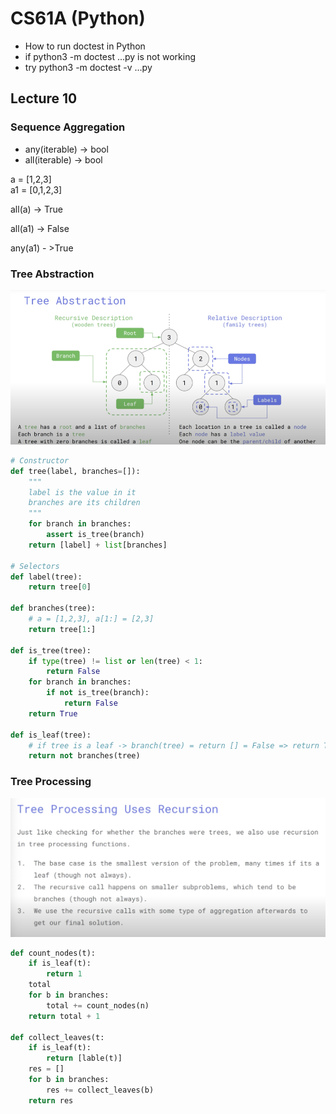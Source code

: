 # CS61A (Python)

- How to run doctest in Python
 - if python3 -m doctest ...py is not working
 - try python3 -m doctest -v ...py

## Lecture 10

### Sequence Aggregation

- any(iterable) -> bool
- all(iterable) -> bool

a = [1,2,3]<br>
a1 = [0,1,2,3]


all(a) -> True   

all(a1) -> False   

any(a1) - >True   

### Tree Abstraction

![Tree Abstraction](/images/Tree.png)

```python
# Constructor
def tree(label, branches=[]):
	"""
	label is the value in it
	branches are its children
	"""
	for branch in branches:
		assert is_tree(branch)
	return [label] + list[branches]

# Selectors
def label(tree):
	return tree[0]

def branches(tree):
	# a = [1,2,3], a[1:] = [2,3]
	return tree[1:]

def is_tree(tree):
	if type(tree) != list or len(tree) < 1:
		return False
	for branch in branches:
		if not is_tree(branch):
			return False
	return True

def is_leaf(tree):
	# if tree is a leaf -> branch(tree) = return [] = False => return True
	return not branches(tree)

```

### Tree Processing

![Tree Processing](images/TreeProcess.png)

```python
def count_nodes(t):
	if is_leaf(t):
		return 1
	total
	for b in branches:
		total += count_nodes(n)
	return total + 1

def collect_leaves(t:
	if is_leaf(t):
		return [lable(t)]
	res = []
	for b in branches:
		res += collect_leaves(b)
	return res

```